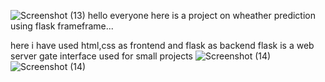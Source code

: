 ![Screenshot (13)](https://github.com/navyasri-24/wheather-app/assets/105104007/d7ce602f-9522-46ef-8628-5dbdf7fb0f98)
hello everyone here is a project on wheather prediction using flask frameframe...

here i have used html,css as frontend and flask as backend
flask is a web server gate interface used for small projects
![Screenshot (14)](https://github.com/navyasri-24/wheather-app/assets/105104007/c781e6de-0e54-44d7-b95e-b097010ab58e)
![Screenshot (14)](https://github.com/navyasri-24/wheather-app/assets/105104007/96f451a2-ad41-4bcf-8088-b5d84765eafe)
